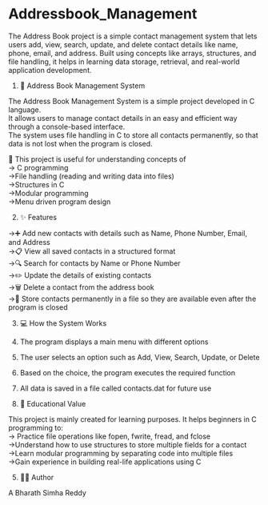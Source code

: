 # Addressbook_Management
The Address Book project is a simple contact management system that lets users add, view, search, update, and delete contact details like name, phone, email, and address. Built using concepts like arrays, structures, and file handling, it helps in learning data storage, retrieval, and real-world application development.


1. 📒 Address Book Management System  

The Address Book Management System is a simple project developed in C language.  
It allows users to manage contact details in an easy and efficient way through a console-based interface.  
The system uses file handling in C to store all contacts permanently, so that data is not lost when the program is closed.  

📌 This project is useful for understanding concepts of  
-> C programming  
->File handling (reading and writing data into files)  
->Structures in C  
->Modular programming  
->Menu driven program design  

2. ✨ Features  

->➕ Add new contacts with details such as Name, Phone Number, Email, and Address  
->📋 View all saved contacts in a structured format  
->🔍 Search for contacts by Name or Phone Number  
->✏️ Update the details of existing contacts  
->🗑️ Delete a contact from the address book  
->💾 Store contacts permanently in a file so they are available even after the program is closed  

3. 💻 How the System Works  

1. The program displays a main menu with different options  
2. The user selects an option such as Add, View, Search, Update, or Delete  
3. Based on the choice, the program executes the required function  
4. All data is saved in a file called contacts.dat for future use  

4. 🎯 Educational Value  

This project is mainly created for learning purposes. It helps beginners in C programming to:  
-> Practice file operations like fopen, fwrite, fread, and fclose  
->Understand how to use structures to store multiple fields for a contact  
->Learn modular programming by separating code into multiple files  
->Gain experience in building real-life applications using C  

5. 👨‍💻 Author  

A Bharath Simha Reddy  
